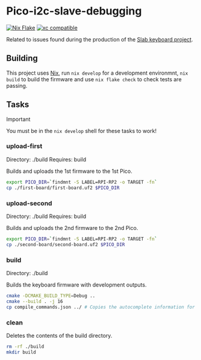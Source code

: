 # Pico-i2c-slave-debugging

[![Nix Flake](https://img.shields.io/badge/NIX%20FLAKE-5277C3.svg?logo=NixOS&logoColor=white)](https://nixos.org) [![xc compatible](https://xcfile.dev/badge.svg)](https://xcfile.dev)

Related to issues found during the production of the [Slab keyboard project](https://github.com/headblockhead/slab).

## Building

This project uses [Nix](https://nixos.org), run `nix develop` for a development environmnt, `nix build` to build the firmware and use `nix flake check` to check tests are passing.

## Tasks

> [!IMPORTANT]
> You must be in the `nix develop` shell for these tasks to work!

### upload-first
Directory: ./build
Requires: build

Builds and uploads the 1st firmware to the 1st Pico.

```bash
export PICO_DIR=`findmnt -S LABEL=RPI-RP2 -o TARGET -fn`
cp ./first-board/first-board.uf2 $PICO_DIR
```

### upload-second
Directory: ./build
Requires: build

Builds and uploads the 2nd firmware to the 2nd Pico.

```bash
export PICO_DIR=`findmnt -S LABEL=RPI-RP2 -o TARGET -fn`
cp ./second-board/second-board.uf2 $PICO_DIR
```

### build
Directory: ./build

Builds the keyboard firmware with development outputs.

```bash
cmake -DCMAKE_BUILD_TYPE=Debug .. 
cmake --build . -j 16
cp compile_commands.json ../ # Copies the autocomplete information for ccls.
```

### clean

Deletes the contents of the build directory.

```bash
rm -rf ./build
mkdir build
```
